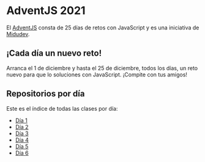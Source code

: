 # AdventJS 2021

El [AdventJS](https://adventjs.dev/) consta de 25 días de retos con JavaScript y es una iniciativa de [Midudev](https://midu.dev/).

## ¡Cada día un nuevo reto!

Arranca el 1 de diciembre y hasta el 25 de diciembre, todos los días, un reto nuevo para que lo soluciones con JavaScript. ¡Compite con tus amigos!

## Repositorios por día

Este es el índice de todas las clases por día:
- [Día 1](/01)
- [Día 2](/02)
- [Día 3](/03)
- [Día 4](/04)
- [Día 5](/05)
- [Día 6](/06)
